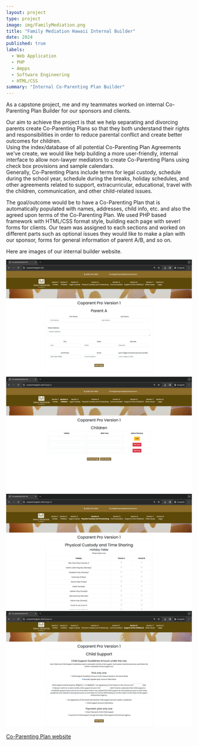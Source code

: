 ```yaml
---
layout: project
type: project
image: img/FamilyMediation.png
title: "Family Mediation Hawaii Internal Builder"
date: 2024
published: true
labels:
  - Web Application
  - PHP
  - Ampps
  - Software Engineering
  - HTML/CSS
summary: "Internal Co-Parenting Plan Builder"
---
```


As a capstone project, me and my teammates worked on internal Co-Parenting Plan Builder for our sponsors and clients. 

Our aim to achieve the project is that we help separating and divorcing parents create Co-Parenting Plans so that they both understand their rights and responsibilities in order to reduce parental conflict and create better outcomes for children.  
Using the index/database of all potential Co-Parenting Plan Agreements we've create, we would like help building a more user-friendly, internal interface to allow non-lawyer mediators to create Co-Parenting Plans using check box provisions and sample calendars.  
Generally, Co-Parenting Plans include terms for legal custody, schedule during the school year, schedule during the breaks, holiday schedules, and other agreements related to support, extracurricular, educational, travel with the children, communication, and other child-related issues. 

The goal/outcome would be to have a Co-Parenting Plan that is automatically populated with names, addresses, child info, etc. and also the agreed upon terms of the Co-Parenting Plan.
We used PHP based framework with HTML/CSS format style, building each page with severl forms for clients. Our team was assigned to each sections and worked on different parts such as optional issues they would like to make a plan with our sponsor, forms for general information of parent A/B, and so on.

Here are images of our internal builder website.

<div class="text-center p-4">
  <img width="600px" src="../img/Parties.png">
</div>

<div class="text-center p-4">
  <img width="600px" src="../img/Children.png">
</div>

<div class="text-center p-4">
  <img width="600px" src="../img/Schedule.png">
</div>

<div class="text-center p-4">
  <img width="600px" src="../img/Support.png">
</div>

[Co-Parenting Plan website](https://coparentingplan.site/)

